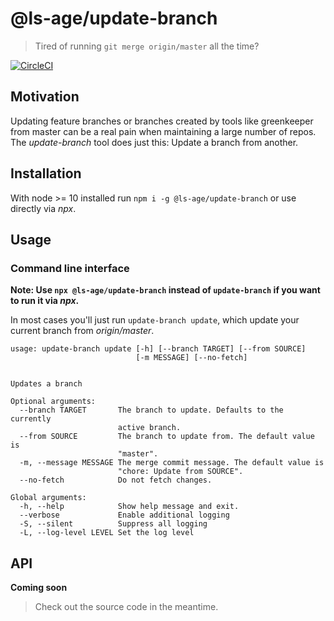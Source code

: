 # @ls-age/update-branch

> Tired of running `git merge origin/master` all the time?

[![CircleCI](https://circleci.com/gh/ls-age/update-branch.svg?style=svg)](https://circleci.com/gh/ls-age/update-branch)

## Motivation

Updating feature branches or branches created by tools like greenkeeper from master can be a real pain when maintaining a large number of repos. The *update-branch* tool does just this: Update a branch from another.

## Installation

With node >= 10 installed run `npm i -g @ls-age/update-branch` or use directly via *npx*.

## Usage

### Command line interface

**Note: Use `npx @ls-age/update-branch` instead of `update-branch` if you want to run it via *npx*.**

In most cases you'll just run `update-branch update`, which update your current branch from *origin/master*.

```
usage: update-branch update [-h] [--branch TARGET] [--from SOURCE]
                            [-m MESSAGE] [--no-fetch]


Updates a branch

Optional arguments:
  --branch TARGET       The branch to update. Defaults to the currently
                        active branch.
  --from SOURCE         The branch to update from. The default value is
                        "master".
  -m, --message MESSAGE The merge commit message. The default value is
                        "chore: Update from SOURCE".
  --no-fetch            Do not fetch changes.

Global arguments:
  -h, --help            Show help message and exit.
  --verbose             Enable additional logging
  -S, --silent          Suppress all logging
  -L, --log-level LEVEL Set the log level
```

## API

**Coming soon**

> Check out the source code in the meantime.
